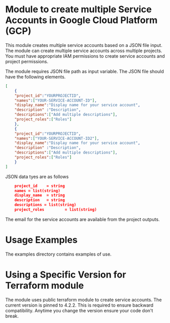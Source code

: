 # Module to create multiple Service Accounts in Google Cloud Platform (GCP)
This module creates multiple service accounts based on a JSON file input. The module can create multiple service accounts across multiple projects. You must have appropriate IAM permissions to create service accounts and project permissions.

The module requires JSON file path as input variable. The JSON file should have the following elements.


```json
[
    {
    "project_id":"YOURPROJECTID",
    "names":["YOUR-SERVICE-ACCOUNT-ID"],
    "display_name":"Display name for your service account",
    "description" :"Description",
    "descriptions":["Add multiple descriptions"],
    "project_roles":["Roles"]
    },
    {
    "project_id":"YOURPROJECTID",
    "names":["YOUR-SERVICE-ACCOUNT-ID2"],
    "display_name":"Display name for your service account",
    "description" :"Description",
    "descriptions":["Add multiple descriptions"],
    "project_roles":["Roles"]
    }
]
```
JSON data tyes are as follows
```json
    project_id    = string
    names = list(string)
    display_name  = string
    description   = string
    descriptions = list(string)
    project_roles         = list(string)
```
The email for the service accounts are available from the project outputs.

# Usage Examples
The examples directory contains examples of use. 

# Using a Specific Version for Terraform module
The module uses public terraform module to create service accounts. The current version is pinned to 4.2.2. This is required to ensure backward compatibility. Anytime you change the version ensure your code don't break.

